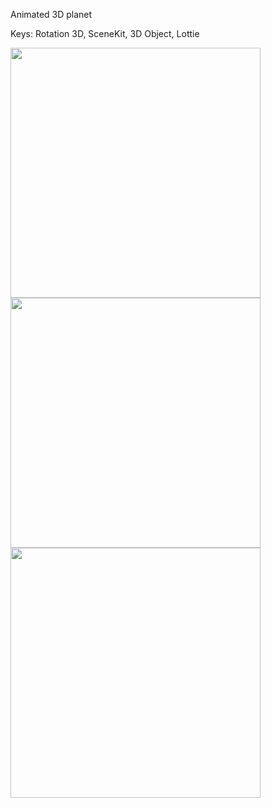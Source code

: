 Animated 3D planet

Keys: Rotation 3D, SceneKit, 3D Object, Lottie

<img src="https://github.com/user-attachments/assets/374d4b83-f780-4dd1-ac1a-c330c193d850" width="400" />
<img src="https://github.com/user-attachments/assets/dd90108c-c877-4f58-bfd0-eb2f38701342" width="400" />
<img src="https://github.com/user-attachments/assets/3a691221-f324-4351-b0c1-77c1a9384aa7" width="400" />
